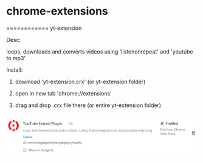 # chrome-extensions
============
yt-extension

Desc:

loops, downloads and converts videos using 'listenonrepeat' and 'youtube to mp3'

Install:

1. download 'yt-extension.crx' (or yt-extension folder) 

2. open in new tab 'chrome://extensions'

3. drag and drop .crx file there (or entire yt-extension folder)

![ScreenShot](./yt-ext.PNG)
